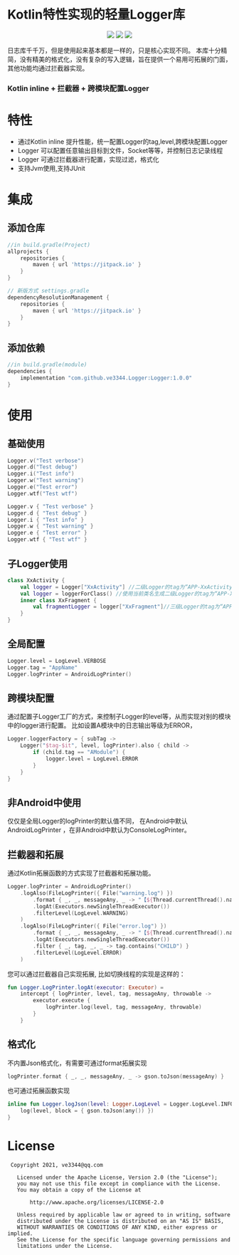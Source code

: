 # Kotlin特性实现的轻量Logger库
<p align="center">
<img src="https://img.shields.io/badge/language-kotlin-orange.svg"/>
<a href="https://github.com/ve3344/Logger/blob/master/LICENSE"><img src="https://img.shields.io/badge/license-Apache-blue"/></a>
<a href="https://jitpack.io/#ve3344/Logger"><img src="https://jitpack.io/v/ve3344/Logger.svg"/></a>
</p>

日志库千千万，但是使用起来基本都是一样的，只是核心实现不同。
本库十分精简，没有精美的格式化，没有复杂的写入逻辑，旨在提供一个易用可拓展的门面，其他功能均通过拦截器实现。

### Kotlin inline + 拦截器 + 跨模块配置Logger

# 特性

- 通过Kotlin inline 提升性能，统一配置Logger的tag,level,跨模块配置Logger
- Logger 可以配置任意输出目标到文件，Socket等等，并控制日志记录线程
- Logger 可通过拦截器进行配置，实现过滤，格式化
- 支持Jvm使用,支持JUnit

# 集成

## 添加仓库

```groovy
//in build.gradle(Project)
allprojects {
    repositories {
        maven { url 'https://jitpack.io' }
    }
}

// 新版方式 settings.gradle
dependencyResolutionManagement {
    repositories {
        maven { url 'https://jitpack.io' }
    }
}
```

## 添加依赖

```groovy
//in build.gradle(module)
dependencies {
    implementation "com.github.ve3344.Logger:Logger:1.0.0"
}
```
# 使用
## 基础使用
```kotlin
Logger.v("Test verbose")
Logger.d("Test debug")
Logger.i("Test info")
Logger.w("Test warning")
Logger.e("Test error")
Logger.wtf("Test wtf")

Logger.v { "Test verbose" }
Logger.d { "Test debug" }
Logger.i { "Test info" }
Logger.w { "Test warning" }
Logger.e { "Test error" }
Logger.wtf { "Test wtf" }

```

## 子Logger使用
```kotlin
class XxActivity {
    val logger = Logger["XxActivity"] //二级Logger的tag为“APP-XxActivity”
    val logger = loggerForClass() //使用当前类名生成二级Logger的tag为“APP-XxActivity”
    inner class XxFragment {
        val fragmentLogger = logger["XxFragment"]//三级Logger的tag为“APP-XxActivity-XxFragment”
    }
}
```
## 全局配置
```kotlin
Logger.level = LogLevel.VERBOSE
Logger.tag = "AppName"
Logger.logPrinter = AndroidLogPrinter()

```
## 跨模块配置
通过配置子Logger工厂的方式，来控制子Logger的level等，从而实现对别的模块中的logger进行配置。
比如设置A模块中的日志输出等级为ERROR，
```kotlin
Logger.loggerFactory = { subTag ->
    Logger("$tag-$it", level, logPrinter).also { child ->
        if (child.tag == "AModule") {
            logger.level = LogLevel.ERROR
        }
    }
}
```

## 非Android中使用
仅仅是全局Logger的logPrinter的默认值不同，
在Android中默认AndroidLogPrinter ，在非Android中默认为ConsoleLogPrinter。

## 拦截器和拓展
通过Kotlin拓展函数的方式实现了拦截器和拓展功能。
```kotlin
Logger.logPrinter = AndroidLogPrinter()
    .logAlso(FileLogPrinter({ File("warning.log") })
        .format { _, _, messageAny, _ -> "【${Thread.currentThread().name}】:$messageAny" }
        .logAt(Executors.newSingleThreadExecutor())
        .filterLevel(LogLevel.WARNING)
    )    
    .logAlso(FileLogPrinter({ File("error.log") })
        .format { _, _, messageAny, _ -> "【${Thread.currentThread().name}】:$messageAny" }
        .logAt(Executors.newSingleThreadExecutor())
        .filter { _, tag, _, _ -> tag.contains("CHILD") }
        .filterLevel(LogLevel.ERROR)
    )
```

您可以通过拦截器自己实现拓展, 比如切换线程的实现是这样的：
```kotlin
fun Logger.LogPrinter.logAt(executor: Executor) =
    intercept { logPrinter, level, tag, messageAny, throwable ->
        executor.execute {
            logPrinter.log(level, tag, messageAny, throwable)
        }
    }
```

## 格式化
不内置Json格式化，有需要可通过format拓展实现
```kotlin
logPrinter.format { _, _, messageAny, _ -> gson.toJson(messageAny) }
```
也可通过拓展函数实现
```kotlin
inline fun Logger.logJson(level: Logger.LogLevel = Logger.LogLevel.INFO, any: () -> Any) {
    log(level, block = { gson.toJson(any()) })
}
```


# License

``` license
 Copyright 2021, ve3344@qq.com 
  
   Licensed under the Apache License, Version 2.0 (the "License");
   you may not use this file except in compliance with the License.
   You may obtain a copy of the License at 
 
       http://www.apache.org/licenses/LICENSE-2.0 

   Unless required by applicable law or agreed to in writing, software
   distributed under the License is distributed on an "AS IS" BASIS,
   WITHOUT WARRANTIES OR CONDITIONS OF ANY KIND, either express or implied.
   See the License for the specific language governing permissions and
   limitations under the License.
```
